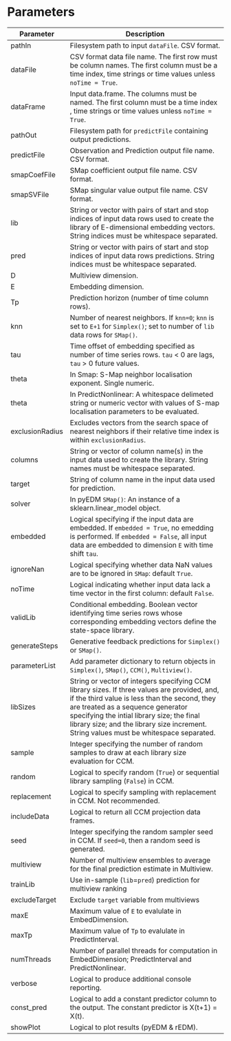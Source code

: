 # Parameters

| Parameter | Description |
| --------- | ----------- |
pathIn      |Filesystem path to input `dataFile`. CSV format.
dataFile    |CSV format data file name. The first row must be column names. The first column must be a time index, time strings or time values unless `noTime = True`.
dataFrame   | Input data.frame. The columns must be named. The first column must be a time index , time strings or time values unless `noTime = True`.
pathOut     | Filesystem path for `predictFile` containing output predictions.
predictFile |Observation and Prediction output file name. CSV format.
smapCoefFile|SMap coefficient output file name. CSV format.
smapSVFile  |SMap singular value output file name. CSV format.
lib         |String or vector with pairs of start and stop indices of input data rows used to create the library of E-dimensional embedding vectors. String indices must be whitespace separated.
pred        |String or vector with pairs of start and stop indices of input data rows predictions. String indices must be whitespace separated.
D           |Multiview dimension.
E           |Embedding dimension.
Tp          |Prediction horizon (number of time column rows).
knn         |Number of nearest neighbors. If `knn=0`; `knn` is set to `E+1` for `Simplex()`; set to number of `lib` data rows for `SMap()`.
tau         |Time offset of embedding specified as number of time series rows. `tau` < 0 are lags, `tau` > 0 future values.
theta       |In Smap: S-Map neighbor localisation exponent. Single numeric.
theta       |In PredictNonlinear: A whitespace delimeted string or numeric vector with values of S-map localisation parameters to be evaluated.
exclusionRadius|Excludes vectors from the search space of nearest neighbors if their relative time index is within `exclusionRadius`.
columns     |String or vector of column name(s) in the input data used to create the library. String names must be whitespace separated.
target      |String of column name in the input data used for prediction.
solver      |In pyEDM `SMap()`: An instance of a sklearn.linear_model object.
embedded    |Logical specifying if the input data are embedded.  If `embedded = True`, no emedding is performed.  If `embedded = False`, all input data are embedded to dimension `E` with time shift `tau`.
ignoreNan   |Logical specifying whether data NaN values are to be ignored in `SMap`: default `True`. 
noTime      |Logical indicating whether input data lack a time vector in the first column: default `False`.
validLib    |Conditional embedding. Boolean vector identifying time series rows whose corresponding embedding vectors define the state-space library.
generateSteps|Generative feedback predictions for `Simplex()` or `SMap()`.
parameterList|Add parameter dictionary to return objects in `Simplex()`, `SMap()`, `CCM()`, `Multiview()`.
libSizes    |String or vector of integers specifying CCM library sizes. If three values are provided, and, if the third value is less than the second, they are treated as a sequence generator specifying the intial library size; the final library size; and the library size increment. String values must be whitespace separated.
sample      |Integer specifying the number of random samples to draw at each library size evaluation for CCM.
random      |Logical to specify random (`True`) or sequential library sampling (`False`) in CCM.
replacement |Logical to specify sampling with replacement in CCM. Not recommended.
includeData |Logical to return all CCM projection data frames.
seed        |Integer specifying the random sampler seed in CCM.  If `seed=0`, then a random seed is generated.
multiview   |Number of multiview ensembles to average for the final prediction estimate in Multiview.
trainLib    |Use in-sample (`lib`=`pred`) prediction for multiview ranking
excludeTarget| Exclude `target` variable from multiviews |
maxE        |Maximum value of `E` to evalulate in EmbedDimension.
maxTp       |Maximum value of `Tp` to evalulate in PredictInterval.
numThreads  |Number of parallel threads for computation in EmbedDimension; PredictInterval and PredictNonlinear.
verbose     |Logical to produce additional console reporting.
const_pred  |Logical to add a constant predictor column to the output. The constant predictor is X(t+1) = X(t).
showPlot    |Logical to plot results (pyEDM & rEDM).
